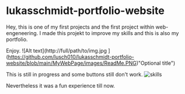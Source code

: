 # lukasschmidt-portfolio-website
Hey, this is one of my first projects and the first project within web-engeneering. 
I made this projekt to improve my skills and this is also my portfolio.

Enjoy.
![Alt text](http://full/path/to/img.jpg ](https://github.com/lusch010/lukasschmidt-portfolio-website/blob/main/MyWebPage/images/ReadMe.PNG)"Optional title")

This is still in progress and some buttons still don't work.
![skills](https://github.com/lusch010/lukasschmidt-portfolio-website/assets/29147460/f95240cd-f576-4ac6-af93-7c26f9f68409)

Nevertheless it was a fun experience till now.
